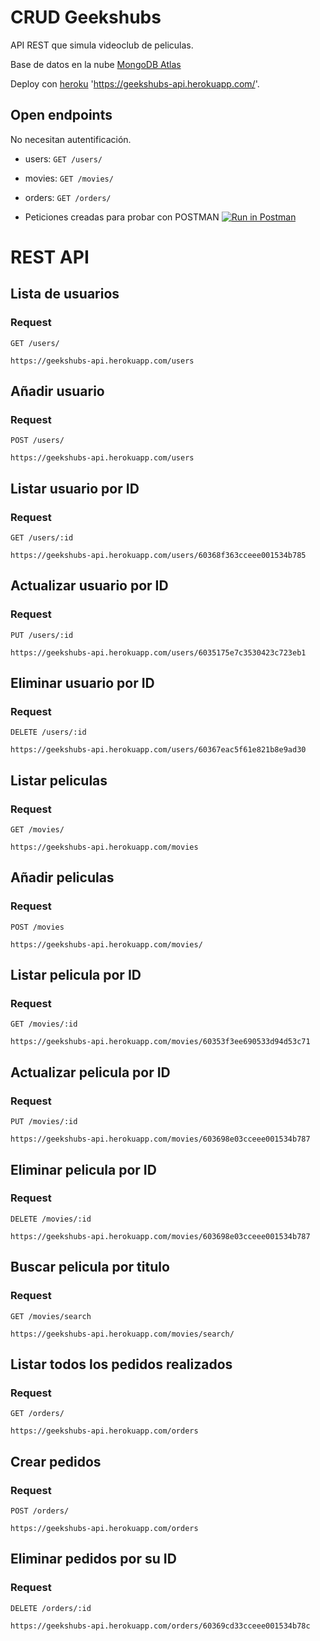 # CRUD Geekshubs

API REST que simula videoclub de peliculas.

Base de datos en la nube [MongoDB Atlas](https://www.mongodb.com/es/cloud/atlas)

Deploy con [heroku](https:www.heroku.com) 'https://geekshubs-api.herokuapp.com/'.

## Open endpoints

No necesitan autentificación.

* users: `GET /users/`
* movies: `GET /movies/`
* orders: `GET /orders/`


* Peticiones creadas para probar con POSTMAN
[![Run in Postman](https://run.pstmn.io/button.svg)](https://app.getpostman.com/run-collection/aa01556a71686bb53b3f)

# REST API

## Lista de usuarios

### Request

`GET /users/`

    https://geekshubs-api.herokuapp.com/users


## Añadir usuario

### Request

`POST /users/`

    https://geekshubs-api.herokuapp.com/users



## Listar usuario por ID

### Request

`GET /users/:id`

    https://geekshubs-api.herokuapp.com/users/60368f363cceee001534b785


## Actualizar usuario por ID

### Request

`PUT /users/:id`

    https://geekshubs-api.herokuapp.com/users/6035175e7c3530423c723eb1


## Eliminar usuario por ID

### Request

`DELETE /users/:id`

    https://geekshubs-api.herokuapp.com/users/60367eac5f61e821b8e9ad30


## Listar peliculas

### Request

`GET /movies/`

    https://geekshubs-api.herokuapp.com/movies


## Añadir peliculas

### Request

`POST /movies`

    https://geekshubs-api.herokuapp.com/movies/


## Listar pelicula por ID

### Request

`GET /movies/:id`

    https://geekshubs-api.herokuapp.com/movies/60353f3ee690533d94d53c71


## Actualizar pelicula por ID

### Request

`PUT /movies/:id`

    https://geekshubs-api.herokuapp.com/movies/603698e03cceee001534b787


## Eliminar pelicula por ID

### Request

`DELETE /movies/:id`

    https://geekshubs-api.herokuapp.com/movies/603698e03cceee001534b787


## Buscar pelicula por titulo

### Request

`GET /movies/search`

    https://geekshubs-api.herokuapp.com/movies/search/

## Listar todos los pedidos realizados

### Request

`GET /orders/`

    https://geekshubs-api.herokuapp.com/orders

## Crear pedidos

### Request

`POST /orders/`

    https://geekshubs-api.herokuapp.com/orders


## Eliminar pedidos por su ID

### Request

`DELETE /orders/:id`

    https://geekshubs-api.herokuapp.com/orders/60369cd33cceee001534b78c


